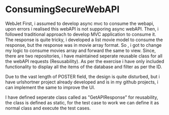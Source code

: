 # ConsumingSecureWebAPI
WebJet
First, i assumed to develop async mvc to consume the webapi, upon errors i realised this webAPI is not supporing async webAPI. 
Then, i followed traditional approach to develop MVC application to consume it.
The response is quite tricky, i developed a list movie model to consume the response, but the response was in movie array format. So , i got to change
my logic to consume movies array and forward the same to view.
Since, there are two repositories, i have maintained seperate reusable class for all the webAPI requests (Resusability).
As per the exercise i have only included functionality to display all the items of the database and filter as per the ID.


Due to the vast length of POSTER field, the design is quite disturbed, but i have urlshortner project already developed and is in my github 
projects, i can implement the same to improve the UI.


I have defined seperate class called as "GetAPIResponse" for reusability, the class is defined as static, for the test case to work we can
define it as normal class and execute the test cases.
